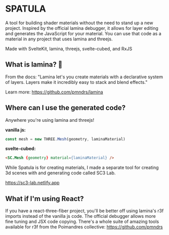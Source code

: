 # SPATULA

A tool for building shader materials without the need to stand up a new project. Inspired by the official lamina debugger, it allows for layer editing and generates the JavaScript for your material. You can use that code as a material in any project that uses lamina and threejs.

Made with SvelteKit, lamina, threejs, svelte-cubed, and RxJS

## What is lamina? 🍰
From the docs: "Lamina let's you create materials with a declarative system of layers. Layers make it incredibly easy to stack and blend effects."

Learn more: https://github.com/pmndrs/lamina

## Where can I use the generated code?
Anywhere you're using lamina and threejs!

**vanilla js:**
```javascript
const mesh = new THREE.Mesh(geometry, laminaMaterial)
```

**svelte-cubed:**
```html
<SC.Mesh {geometry} material={laminaMaterial} />
```

While Spatula is for creating materials, I made a separate tool for creating 3d scenes with and generating code called SC3 Lab.

https://sc3-lab.netlify.app

## What if I'm using React?
If you have a react-three-fiber project, you'll be better off using lamina's r3f imports instead of the vanilla js code. The official debugger allows more fine tuning and JSX code copying. There's a whole suite of amazing tools available for r3f from the Poimandres collective: https://github.com/pmndrs

